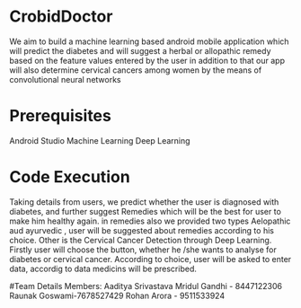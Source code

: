 # CrobidDoctor
We aim to build a machine learning based android mobile application which will predict the diabetes and will suggest a herbal or allopathic remedy  based on the feature values entered by the user in addition to that our app will also  determine cervical cancers among women by the means of convolutional neural networks 
# Prerequisites
Android Studio
Machine Learning
Deep Learning
# Code Execution
Taking details from users, we predict whether the user is diagnosed with diabetes, and further suggest Remedies which will be the best for user to make him healthy again. in remedies also we provided two types Aelopathic aud ayurvedic , user will be suggested about remedies according to his choice.
Other is the Cervical Cancer Detection through Deep Learning.
Firstly user will choose the button, whether he /she wants to analyse for diabetes or cervical cancer.
According to choice, user will be asked to enter data, accordig to data medicins will be prescribed.


#Team Details
Members:
Aaditya Srivastava
Mridul Gandhi - 8447122306 
Raunak Goswami-7678527429
Rohan Arora - 9511533924


